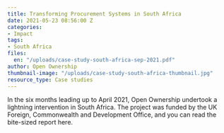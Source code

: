 ```yaml
---
title: Transforming Procurement Systems in South Africa
date: 2021-05-23 08:56:00 Z
categories:
- Impact
tags:
- South Africa
files:
  en: "/uploads/case-study-south-africa-sep-2021.pdf"
author: Open Ownership
thumbnail-image: "/uploads/case-study-south-africa-thumbnail.jpg"
resource_type: Case studies
---
```


In the six months leading up to April 2021, Open Ownership undertook a lightning intervention in South Africa. The project was funded by the UK Foreign, Commonwealth and Development Office, and you can read the bite-sized report here.